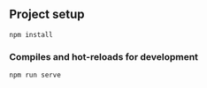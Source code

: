 ## Project setup
```
npm install
```

### Compiles and hot-reloads for development
```
npm run serve

